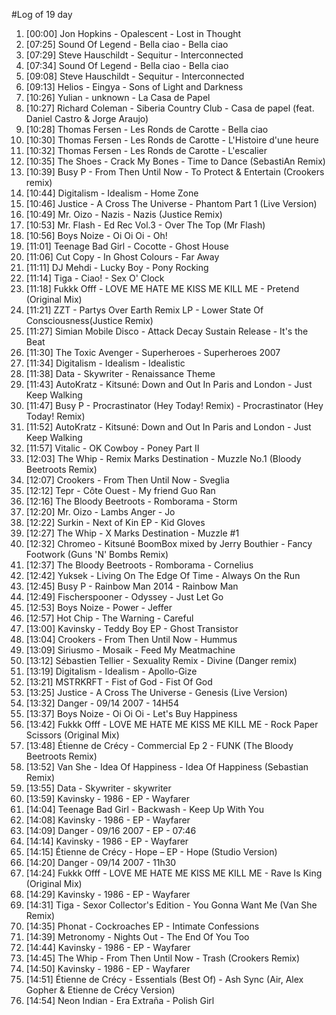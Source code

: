 #Log of 19 day

1. [00:00] Jon Hopkins - Opalescent - Lost in Thought
1. [07:25] Sound Of Legend - Bella ciao - Bella ciao
1. [07:29] Steve Hauschildt - Sequitur - Interconnected
1. [07:34] Sound Of Legend - Bella ciao - Bella ciao
1. [09:08] Steve Hauschildt - Sequitur - Interconnected
1. [09:13] Helios - Eingya - Sons of Light and Darkness
1. [10:26] Yulian - unknown - La Casa de Papel
1. [10:27] Richard Coleman - Siberia Country Club - Casa de papel (feat. Daniel Castro & Jorge Araujo)
1. [10:28] Thomas Fersen - Les Ronds de Carotte - Bella ciao
1. [10:30] Thomas Fersen - Les Ronds de Carotte - L'Histoire d'une heure
1. [10:32] Thomas Fersen - Les Ronds de Carotte - L'escalier
1. [10:35] The Shoes - Crack My Bones - Time to Dance (SebastiAn Remix)
1. [10:39] Busy P - From Then Until Now - To Protect & Entertain (Crookers remix)
1. [10:44] Digitalism - Idealism - Home Zone
1. [10:46] Justice - A Cross The Universe - Phantom Part 1 (Live Version)
1. [10:49] Mr. Oizo - Nazis - Nazis (Justice Remix)
1. [10:53] Mr. Flash - Ed Rec Vol.3 - Over The Top (Mr Flash)
1. [10:56] Boys Noize - Oi Oi Oi - Oh!
1. [11:01] Teenage Bad Girl - Cocotte - Ghost House
1. [11:06] Cut Copy - In Ghost Colours - Far Away
1. [11:11] DJ Mehdi - Lucky Boy - Pony Rocking
1. [11:14] Tiga - Ciao! - Sex O' Clock
1. [11:18] Fukkk Offf - LOVE ME HATE ME KISS ME KILL ME - Pretend (Original Mix)
1. [11:21] ZZT - Partys Over Earth Remix LP - Lower State Of Consciousness(Justice Remix)
1. [11:27] Simian Mobile Disco - Attack Decay Sustain Release - It's the Beat
1. [11:30] The Toxic Avenger - Superheroes - Superheroes 2007
1. [11:34] Digitalism - Idealism - Idealistic
1. [11:38] Data - Skywriter - Renaissance Theme
1. [11:43] AutoKratz - Kitsuné: Down and Out In Paris and London - Just Keep Walking
1. [11:47] Busy P - Procrastinator (Hey Today! Remix) - Procrastinator (Hey Today! Remix)
1. [11:52] AutoKratz - Kitsuné: Down and Out In Paris and London - Just Keep Walking
1. [11:57] Vitalic - OK Cowboy - Poney Part II
1. [12:03] The Whip - Remix Marks Destination - Muzzle No.1 (Bloody Beetroots Remix)
1. [12:07] Crookers - From Then Until Now - Sveglia
1. [12:12] Tepr - Côte Ouest - My friend Guo Ran
1. [12:16] The Bloody Beetroots - Romborama - Storm
1. [12:20] Mr. Oizo - Lambs Anger - Jo
1. [12:22] Surkin - Next of Kin EP - Kid Gloves
1. [12:27] The Whip - X Marks Destination - Muzzle #1
1. [12:32] Chromeo - Kitsuné BoomBox mixed by Jerry Bouthier - Fancy Footwork (Guns 'N' Bombs Remix)
1. [12:37] The Bloody Beetroots - Romborama - Cornelius
1. [12:42] Yuksek - Living On The Edge Of Time - Always On the Run
1. [12:45] Busy P - Rainbow Man 2014 - Rainbow Man
1. [12:49] Fischerspooner - Odyssey - Just Let Go
1. [12:53] Boys Noize - Power - Jeffer
1. [12:57] Hot Chip - The Warning - Careful
1. [13:00] Kavinsky - Teddy Boy EP - Ghost Transistor
1. [13:04] Crookers - From Then Until Now - Hummus
1. [13:09] Siriusmo - Mosaik - Feed My Meatmachine
1. [13:12] Sébastien Tellier - Sexuality Remix - Divine (Danger remix)
1. [13:19] Digitalism - Idealism - Apollo-Gize
1. [13:21] MSTRKRFT - Fist of God - Fist Of God
1. [13:25] Justice - A Cross The Universe - Genesis (Live Version)
1. [13:32] Danger - 09/14 2007 - 14H54
1. [13:37] Boys Noize - Oi Oi Oi - Let's Buy Happiness
1. [13:42] Fukkk Offf - LOVE ME HATE ME KISS ME KILL ME - Rock Paper Scissors (Original Mix)
1. [13:48] Étienne de Crécy - Commercial Ep 2 - FUNK (The Bloody Beetroots Remix)
1. [13:52] Van She - Idea Of Happiness - Idea Of Happiness (Sebastian Remix)
1. [13:55] Data - Skywriter - skywriter
1. [13:59] Kavinsky - 1986 - EP - Wayfarer
1. [14:04] Teenage Bad Girl - Backwash - Keep Up With You
1. [14:08] Kavinsky - 1986 - EP - Wayfarer
1. [14:09] Danger - 09/16 2007 - EP - 07:46
1. [14:14] Kavinsky - 1986 - EP - Wayfarer
1. [14:15] Étienne de Crécy - Hope – EP - Hope (Studio Version)
1. [14:20] Danger - 09/14 2007 - 11h30
1. [14:24] Fukkk Offf - LOVE ME HATE ME KISS ME KILL ME - Rave Is King (Original Mix)
1. [14:29] Kavinsky - 1986 - EP - Wayfarer
1. [14:31] Tiga - Sexor Collector's Edition - You Gonna Want Me (Van She Remix)
1. [14:35] Phonat - Cockroaches EP - Intimate Confessions
1. [14:39] Metronomy - Nights Out - The End Of You Too
1. [14:44] Kavinsky - 1986 - EP - Wayfarer
1. [14:45] The Whip - From Then Until Now - Trash (Crookers Remix)
1. [14:50] Kavinsky - 1986 - EP - Wayfarer
1. [14:51] Étienne de Crécy - Essentials (Best Of) - Ash Sync (Air, Alex Gopher & Etienne de Crécy Version)
1. [14:54] Neon Indian - Era Extraña - Polish Girl
